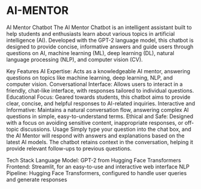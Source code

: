 # AI-MENTOR


AI Mentor Chatbot
The AI Mentor Chatbot is an intelligent assistant built to help students and enthusiasts learn about various topics in artificial intelligence (AI). Developed with the GPT-2 language model, this chatbot is designed to provide concise, informative answers and guide users through questions on AI, machine learning (ML), deep learning (DL), natural language processing (NLP), and computer vision (CV).

Key Features
AI Expertise: Acts as a knowledgeable AI mentor, answering questions on topics like machine learning, deep learning, NLP, and computer vision.
Conversational Interface: Allows users to interact in a friendly, chat-like interface, with responses tailored to individual questions.
Educational Focus: Geared towards students, this chatbot aims to provide clear, concise, and helpful responses to AI-related inquiries.
Interactive and Informative: Maintains a natural conversation flow, answering complex AI questions in simple, easy-to-understand terms.
Ethical and Safe: Designed with a focus on avoiding sensitive content, inappropriate responses, or off-topic discussions.
Usage
Simply type your question into the chat box, and the AI Mentor will respond with answers and explanations based on the latest AI models. The chatbot retains context in the conversation, helping it provide relevant follow-ups to previous questions.

Tech Stack
Language Model: GPT-2 from Hugging Face Transformers
Frontend: Streamlit, for an easy-to-use and interactive web interface
NLP Pipeline: Hugging Face Transformers, configured to handle user queries and generate responses
